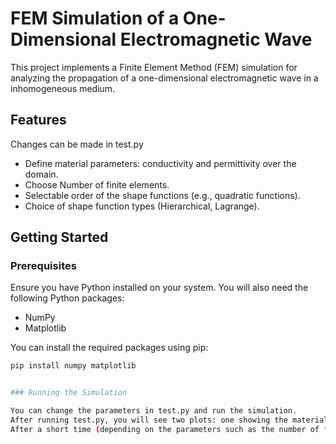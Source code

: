 # FEM Simulation of a One-Dimensional Electromagnetic Wave

This project implements a Finite Element Method (FEM) simulation for analyzing the propagation of a one-dimensional electromagnetic wave in a inhomogeneous medium. 

## Features

Changes can be made in test.py

- Define material parameters: conductivity and permittivity over the domain.
- Choose Number of finite elements.
- Selectable order of the shape functions (e.g., quadratic functions).
- Choice of shape function types (Hierarchical, Lagrange).

## Getting Started

### Prerequisites

Ensure you have Python installed on your system. You will also need the following Python packages:
- NumPy
- Matplotlib

You can install the required packages using pip:

```bash
pip install numpy matplotlib


### Running the Simulation

You can change the parameters in test.py and run the simulation.
After running test.py, you will see two plots: one showing the material parameters and another showing the original wave.
After a short time (depending on the parameters such as the number of finite elements, the order of the shape functions, etc.), the animation of the numerical solution begins.
